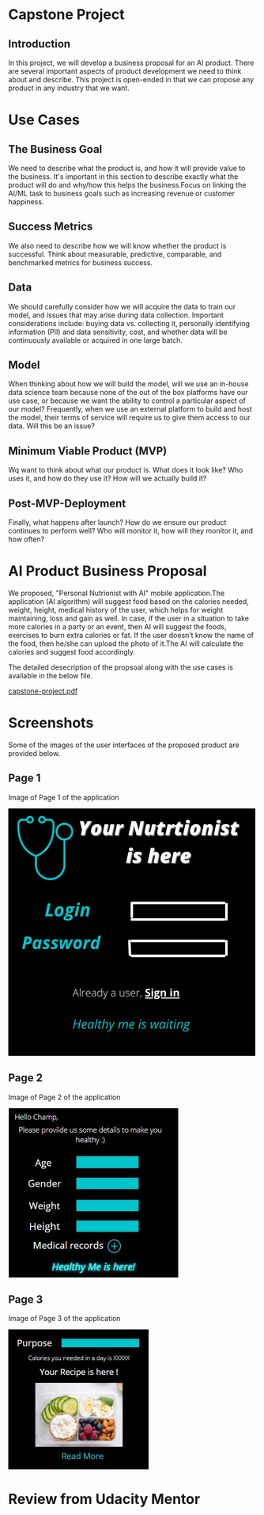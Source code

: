 # Capstone Project 

## Introduction 

In this project, we will develop a business proposal for an AI product. There are several important aspects of product development we need to think about and describe.
This project is open-ended in that we can propose any product in any industry that we want.

# Use Cases 

## The Business Goal

We need to describe what the product is, and how it will provide value to the business. It's important in this section to describe exactly what the 
product will do and why/how this helps the business.Focus on linking the AI/ML task to business goals such as increasing revenue or customer happiness.

## Success Metrics

We also need to describe how we will know whether the product is successful. Think about measurable, predictive, comparable, and benchmarked metrics for business success.

## Data

We should carefully consider how we will acquire the data to train our model, and issues that may arise during data collection. 
Important considerations include: buying data vs. collecting it, personally identifying information (PII) and data sensitivity, cost, and whether data will be 
continuously available or acquired in one large batch.

## Model

When thinking about how we will build the model, will we use an in-house data science team because none of the out of the box platforms have our use case, 
or because we want the ability to control a particular aspect of our model? Frequently, when we use an external platform to build and host the model, 
their terms of service will require us to give them access to our data. Will this be an issue?

## Minimum Viable Product (MVP)

Wq want to think about what our product is. What does it look like? Who uses it, and how do they use it? How will we actually build it?

## Post-MVP-Deployment

Finally, what happens after launch? How do we ensure our product continues to perform well? Who will monitor it, how will they monitor it, and how often?

# AI Product Business Proposal

We proposed, "Personal Nutrionist with AI" mobile application.The application (AI algorithm) will suggest food based on the calories needed, weight, height, medical history of the user, which helps for weight maintaining, loss and gain as well. In case, if the user in a situation to take more calories in a party or an event, then AI will suggest the 
foods, exercises to burn extra calories or fat. If the user doesn’t know the name of the food, then he/she can upload the photo of it.The AI will calculate the calories 
and suggest food accordingly.

The detailed desecription of the propsoal along with the use cases is available in the below file.

[capstone-project.pdf](https://github.com/Harini-Pavithra/AI-Product-Manager-Nanodegree/blob/main/Capstone%20Project%20-%20Personal%20Nutritionist%20with%20AI/capstone-project.pdf)

# Screenshots

Some of the images of the user interfaces of the proposed product are provided below.

## Page 1

Image of Page 1 of the application 

![Page_1](https://github.com/Harini-Pavithra/AI-Product-Manager-Nanodegree/blob/main/Capstone%20Project%20-%20Personal%20Nutritionist%20with%20AI/Page_1.png)

## Page 2

Image of Page 2 of the application 

![Page_2](https://github.com/Harini-Pavithra/AI-Product-Manager-Nanodegree/blob/main/Capstone%20Project%20-%20Personal%20Nutritionist%20with%20AI/Page_2.JPG)

## Page 3

Image of Page 3 of the application 

![Page_3](https://github.com/Harini-Pavithra/AI-Product-Manager-Nanodegree/blob/main/Capstone%20Project%20-%20Personal%20Nutritionist%20with%20AI/Page_3.JPG)

# Review from Udacity Mentor 


